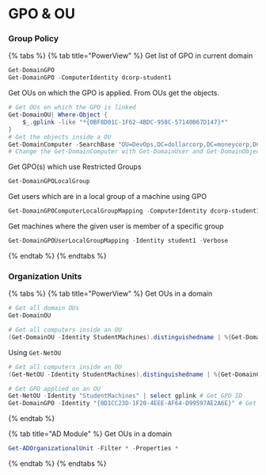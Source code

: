 # GPO & OU

### Group Policy

{% tabs %}
{% tab title="PowerView" %}
Get list of GPO in current domain

```powershell
Get-DomainGPO
Get-DomainGPO -ComputerIdentity dcorp-student1
```

Get OUs on which the GPO is applied. From OUs get the objects.

```powershell
# Get OUs on which the GPO is linked
Get-DomainOU| Where-Object {
    $_.gplink -like "*{0BF8D01C-1F62-4BDC-958C-57140B67D147}*"
}
# Get the objects inside a OU
Get-DomainComputer -SearchBase "OU=DevOps,DC=dollarcorp,DC=moneycorp,DC=local"
# Change the Get-DomainComputer with Get-DomainUser and Get-DomainObject
```

Get GPO(s) which use Restricted Groups

```powershell
Get-DomainGPOLocalGroup
```

Get users which are in a local group of a machine using GPO

```powershell
Get-DomainGPOComputerLocalGroupMapping -ComputerIdentity dcorp-student1
```

Get machines where the given user is member of a specific group

```powershell
Get-DomainGPOUserLocalGroupMapping -Identity student1 -Verbose 
```
{% endtab %}
{% endtabs %}

### Organization Units

{% tabs %}
{% tab title="PowerView" %}
Get OUs in a domain

```powershell
# Get all domain OUs
Get-DomainOU

# Get all computers inside an OU
(Get-DomainOU -Identity StudentMachines).distinguishedname | %{Get-DomainComputer -SearchBase $_} | select name
```

Using `Get-NetOU`

```powershell
# Get all computers inside an OU
(Get-NetOU -Identity StudentMachines).distinguishedname | %{Get-DomainComputer -SearchBase $_} | select name

# Get GPO applied on an OU 
Get-NetOU -Identity "StudentMachines" | select gplink # Get GPO ID
Get-DomainGPO -Identity "{0D1CC23D-1F20-4EEE-AF64-D99597AE2A6E}" # Get GPO Info
```
{% endtab %}

{% tab title="AD Module" %}
Get OUs in a domain

```powershell
Get-ADOrganizationalUnit -Filter * -Properties *
```
{% endtab %}
{% endtabs %}
